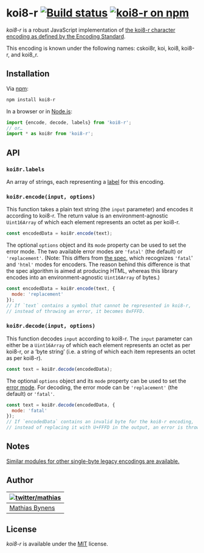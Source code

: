 # koi8-r [![Build status](https://github.com/mathiasbynens/koi8-r/workflows/run-checks/badge.svg)](https://github.com/mathiasbynens/koi8-r/actions?query=workflow%3Arun-checks) [![koi8-r on npm](https://img.shields.io/npm/v/koi8-r)](https://www.npmjs.com/package/koi8-r)

_koi8-r_ is a robust JavaScript implementation of [the koi8-r character encoding as defined by the Encoding Standard](https://encoding.spec.whatwg.org/#koi8-r).

This encoding is known under the following names: cskoi8r, koi, koi8, koi8-r, and koi8_r.

## Installation

Via [npm](https://www.npmjs.com/):

```bash
npm install koi8-r
```

In a browser or in [Node.js](https://nodejs.org/):

```js
import {encode, decode, labels} from 'koi8-r';
// or…
import * as koi8r from 'koi8-r';
```

## API

### `koi8r.labels`

An array of strings, each representing a [label](https://encoding.spec.whatwg.org/#label) for this encoding.

### `koi8r.encode(input, options)`

This function takes a plain text string (the `input` parameter) and encodes it according to koi8-r. The return value is an environment-agnostic `Uint16Array` of which each element represents an octet as per koi8-r.

```js
const encodedData = koi8r.encode(text);
```

The optional `options` object and its `mode` property can be used to set the error mode. The two available error modes are `'fatal'` (the default) or `'replacement'`. (Note: This differs from [the spec](https://encoding.spec.whatwg.org/#error-mode), which recognizes `'fatal`' and `'html'` modes for encoders. The reason behind this difference is that the spec algorithm is aimed at producing HTML, whereas this library encodes into an environment-agnostic `Uint16Array` of bytes.)

```js
const encodedData = koi8r.encode(text, {
  mode: 'replacement'
});
// If `text` contains a symbol that cannot be represented in koi8-r,
// instead of throwing an error, it becomes 0xFFFD.
```

### `koi8r.decode(input, options)`

This function decodes `input` according to koi8-r. The `input` parameter can either be a `Uint16Array` of which each element represents an octet as per koi8-r, or a ‘byte string’ (i.e. a string of which each item represents an octet as per koi8-r).

```js
const text = koi8r.decode(encodedData);
```

The optional `options` object and its `mode` property can be used to set the [error mode](https://encoding.spec.whatwg.org/#error-mode). For decoding, the error mode can be `'replacement'` (the default) or `'fatal'`.

```js
const text = koi8r.decode(encodedData, {
  mode: 'fatal'
});
// If `encodedData` contains an invalid byte for the koi8-r encoding,
// instead of replacing it with U+FFFD in the output, an error is thrown.
```

## Notes

[Similar modules for other single-byte legacy encodings are available.](https://www.npmjs.com/browse/keyword/legacy-encoding)

## Author

| [![twitter/mathias](https://gravatar.com/avatar/24e08a9ea84deb17ae121074d0f17125?s=70)](https://twitter.com/mathias "Follow @mathias on Twitter") |
|---|
| [Mathias Bynens](https://mathiasbynens.be/) |

## License

_koi8-r_ is available under the [MIT](https://mths.be/mit) license.
